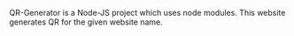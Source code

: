 QR-Generator is a Node-JS project which uses node modules.
This website generates QR for the given website name.

